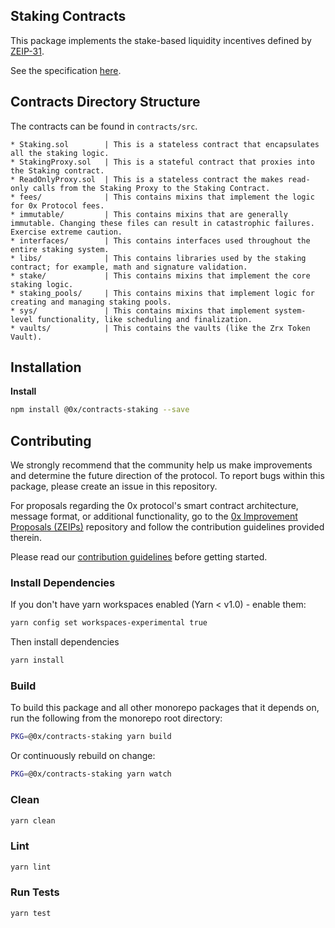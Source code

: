 ## Staking Contracts

This package implements the stake-based liquidity incentives defined by [ZEIP-31](https://github.com/0xProject/ZEIPs/issues/31).

See the specification [here](https://github.com/0xProject/0x-protocol-specification/blob/3.0/staking/staking-specification.md).

## Contracts Directory Structure

The contracts can be found in `contracts/src`.

```
* Staking.sol        | This is a stateless contract that encapsulates all the staking logic.
* StakingProxy.sol   | This is a stateful contract that proxies into the Staking contract.
* ReadOnlyProxy.sol  | This is a stateless contract the makes read-only calls from the Staking Proxy to the Staking Contract.
* fees/              | This contains mixins that implement the logic for 0x Protocol fees.
* immutable/         | This contains mixins that are generally immutable. Changing these files can result in catastrophic failures. Exercise extreme caution.
* interfaces/        | This contains interfaces used throughout the entire staking system.
* libs/              | This contains libraries used by the staking contract; for example, math and signature validation.
* stake/             | This contains mixins that implement the core staking logic.
* staking_pools/     | This contains mixins that implement logic for creating and managing staking pools.
* sys/               | This contains mixins that implement system-level functionality, like scheduling and finalization.
* vaults/            | This contains the vaults (like the Zrx Token Vault).
```

## Installation

**Install**

```bash
npm install @0x/contracts-staking --save
```

## Contributing

We strongly recommend that the community help us make improvements and determine the future direction of the protocol. To report bugs within this package, please create an issue in this repository.

For proposals regarding the 0x protocol's smart contract architecture, message format, or additional functionality, go to the [0x Improvement Proposals (ZEIPs)](https://github.com/0xProject/ZEIPs) repository and follow the contribution guidelines provided therein.

Please read our [contribution guidelines](../../CONTRIBUTING.md) before getting started.

### Install Dependencies

If you don't have yarn workspaces enabled (Yarn < v1.0) - enable them:

```bash
yarn config set workspaces-experimental true
```

Then install dependencies

```bash
yarn install
```

### Build

To build this package and all other monorepo packages that it depends on, run the following from the monorepo root directory:

```bash
PKG=@0x/contracts-staking yarn build
```

Or continuously rebuild on change:

```bash
PKG=@0x/contracts-staking yarn watch
```

### Clean

```bash
yarn clean
```

### Lint

```bash
yarn lint
```

### Run Tests

```bash
yarn test
```
